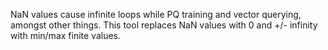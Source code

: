 NaN values cause infinite loops while PQ training and vector querying, amongst other things. This tool replaces NaN values with 0 and +/- infinity with min/max finite values.
